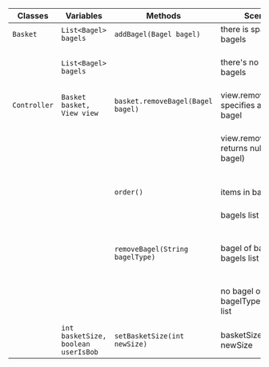 | Classes      | Variables                           | Methods                           | Scenario                                         | Outcome                                    |
|--------------|-------------------------------------|-----------------------------------|--------------------------------------------------|--------------------------------------------|
| `Basket`     | `List<Bagel> bagels`                | `addBagel(Bagel bagel)`           | there is space in bagels                         | bagel is added                             |
|              | `List<Bagel> bagels`                |                                   | there's no space in bagels                       | user notified that bagel not added         |
| `Controller` | `Basket basket, View view`          | `basket.removeBagel(Bagel bagel)` | view.removeBagel(...) specifies a specific bagel | specified bagel is removed                 |
|              |                                     |                                   | view.removeBagel(...) returns null (no bagel)    | user is notified that no bagel was removed |
|              |                                     |                                   |                                                  |                                            |
|              |                                     |                                   |                                                  |                                            |
|              |                                     | `order()`                         | items in bagels                                  | order sent to store                        |
|              |                                     |                                   | bagels list empty                                | warning given                              |
|              |                                     | `removeBagel(String bagelType)`   | bagel of bagelType in bagels list                | one bagel of bagelType is removed          |
|              |                                     |                                   | no bagel of bagelType in bagels list             | no bagel removed, user warned              |
|              | `int basketSize, boolean userIsBob` | `setBasketSize(int newSize)`      | basketSize set to newSize                        |                                            |